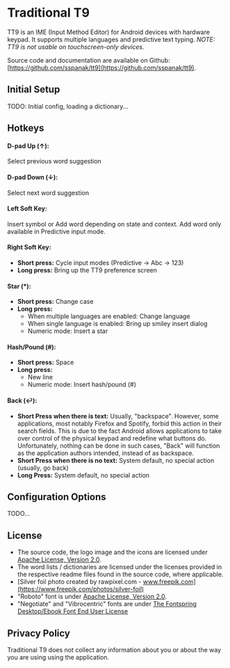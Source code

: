 # Traditional T9
TT9 is an IME (Input Method Editor) for Android devices with hardware keypad. It supports multiple languages and predictive text typing. _NOTE: TT9 is not usable on touchscreen-only devices._

Source code and documentation are available on Github: [https://github.com/sspanak/tt9](https://github.com/sspanak/tt9).

## Initial Setup
TODO: Initial config, loading a dictionary...

## Hotkeys
#### D-pad Up (↑):
Select previous word suggestion

#### D-pad Down (↓):
Select next word suggestion

#### Left Soft Key:
Insert symbol or Add word depending on state and context. Add word only available in Predictive input mode.

#### Right Soft Key:
- **Short press:** Cycle input modes (Predictive → Abc → 123)
- **Long press:** Bring up the TT9 preference screen

#### Star (\*):
- **Short press:** Change case
- **Long press:**
    - When multiple languages are enabled: Change language
    - When single language is enabled: Bring up smiley insert dialog
    - Numeric mode: Insert a star

#### Hash/Pound (#):
- **Short press:** Space
- **Long press:**
    - New line
    - Numeric mode: Insert hash/pound (#)

#### Back (↩):
- **Short Press when there is text:** Usually, "backspace". However, some applications, most notably Firefox and Spotify, forbid this action in their search fields. This is due to the fact Android allows applications to take over control of the physical keypad and redefine what buttons do. Unfortunately, nothing can be done in such cases, "Back" will function as the application authors intended, instead of as backspace.
- **Short Press when there is no text:** System default, no special action (usually, go back)
- **Long Press:** System default, no special action

## Configuration Options
TODO...

## License
- The source code, the logo image and the icons are licensed under [Apache License, Version 2.0](https://www.apache.org/licenses/LICENSE-2.0).
- The word lists / dictionaries are licensed under the licenses provided in the respective readme files found in the source code, where applicable.
- [Silver foil photo created by rawpixel.com - www.freepik.com](https://www.freepik.com/photos/silver-foil)
- "Roboto" font is under [Apache License, Version 2.0](https://www.apache.org/licenses/LICENSE-2.0).
- "Negotiate" and "Vibrocentric" fonts are under [The Fontspring Desktop/Ebook Font End User License](desktop-ebook-EULA-1.8.txt)

## Privacy Policy
Traditional T9 does not collect any information about you or about the way you are using using the application.